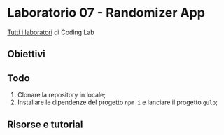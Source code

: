 # Laboratorio 07 - Randomizer App
[Tutti i laboratori](https://github.com/Mekit/coding-lab) di Coding Lab

## Obiettivi

## Todo

1. Clonare la repository in locale;
2. Installare le dipendenze del progetto `npm i` e lanciare il progetto `gulp`;

## Risorse e tutorial

